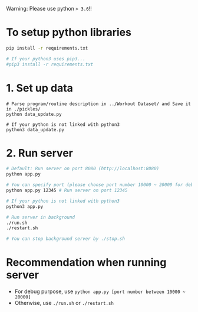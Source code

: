 Warning: Please use python `> 3.6`!!

# To setup python libraries
```bash
pip install -r requirements.txt

# If your python3 uses pip3...
#pip3 install -r requirements.txt
```

# 1. Set up data
```
# Parse program/routine description in ../Workout Dataset/ and Save it in ./pickles/
python data_update.py

# If your python is not linked with python3
python3 data_update.py
```

# 2. Run server
```bash
# Default: Run server on port 8080 (http://localhost:8080)
python app.py

# You can specify port (please choose port number 10000 ~ 20000 for debugging)
python app.py 12345 # Run server on port 12345

# If your python is not linked with python3
python3 app.py

# Run server in background
./run.sh
./restart.sh

# You can stop background server by ./stop.sh
```

# Recommendation when running server
* For debug purpose, use `python app.py [port number between 10000 ~ 20000]`
* Otherwise, use `./run.sh` or `./restart.sh`
